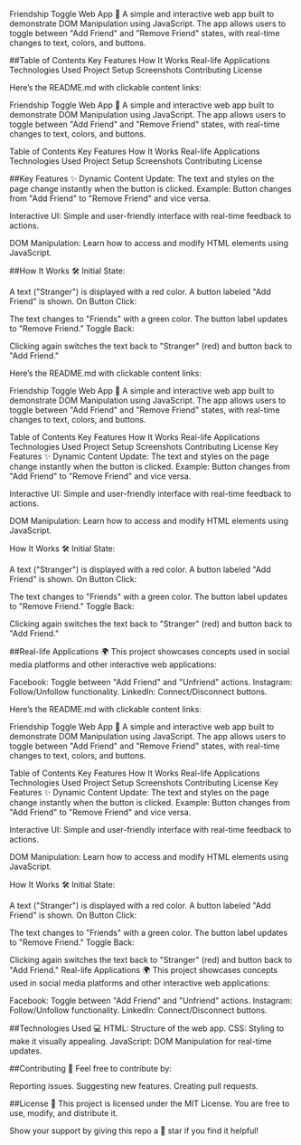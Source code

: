 

Friendship Toggle Web App 🌟
A simple and interactive web app built to demonstrate DOM Manipulation using JavaScript. The app allows users to toggle between "Add Friend" and "Remove Friend" states, with real-time changes to text, colors, and buttons.

##Table of Contents
Key Features
How It Works
Real-life Applications
Technologies Used
Project Setup
Screenshots
Contributing
License




Here’s the README.md with clickable content links:

Friendship Toggle Web App 🌟
A simple and interactive web app built to demonstrate DOM Manipulation using JavaScript. The app allows users to toggle between "Add Friend" and "Remove Friend" states, with real-time changes to text, colors, and buttons.

Table of Contents
Key Features
How It Works
Real-life Applications
Technologies Used
Project Setup
Screenshots
Contributing
License


##Key Features ✨
Dynamic Content Update:
The text and styles on the page change instantly when the button is clicked.
Example: Button changes from "Add Friend" to "Remove Friend" and vice versa.

Interactive UI:
Simple and user-friendly interface with real-time feedback to actions.

DOM Manipulation:
Learn how to access and modify HTML elements using JavaScript.



##How It Works 🛠️
Initial State:

A text ("Stranger") is displayed with a red color.
A button labeled "Add Friend" is shown.
On Button Click:

The text changes to "Friends" with a green color.
The button label updates to "Remove Friend."
Toggle Back:

Clicking again switches the text back to "Stranger" (red) and button back to "Add Friend."



Here’s the README.md with clickable content links:

Friendship Toggle Web App 🌟
A simple and interactive web app built to demonstrate DOM Manipulation using JavaScript. The app allows users to toggle between "Add Friend" and "Remove Friend" states, with real-time changes to text, colors, and buttons.

Table of Contents
Key Features
How It Works
Real-life Applications
Technologies Used
Project Setup
Screenshots
Contributing
License
Key Features ✨
Dynamic Content Update:
The text and styles on the page change instantly when the button is clicked.
Example: Button changes from "Add Friend" to "Remove Friend" and vice versa.

Interactive UI:
Simple and user-friendly interface with real-time feedback to actions.

DOM Manipulation:
Learn how to access and modify HTML elements using JavaScript.

How It Works 🛠️
Initial State:

A text ("Stranger") is displayed with a red color.
A button labeled "Add Friend" is shown.
On Button Click:

The text changes to "Friends" with a green color.
The button label updates to "Remove Friend."
Toggle Back:

Clicking again switches the text back to "Stranger" (red) and button back to "Add Friend."



##Real-life Applications 🌍
This project showcases concepts used in social media platforms and other interactive web applications:

Facebook: Toggle between "Add Friend" and "Unfriend" actions.
Instagram: Follow/Unfollow functionality.
LinkedIn: Connect/Disconnect buttons.




Here’s the README.md with clickable content links:

Friendship Toggle Web App 🌟
A simple and interactive web app built to demonstrate DOM Manipulation using JavaScript. The app allows users to toggle between "Add Friend" and "Remove Friend" states, with real-time changes to text, colors, and buttons.

Table of Contents
Key Features
How It Works
Real-life Applications
Technologies Used
Project Setup
Screenshots
Contributing
License
Key Features ✨
Dynamic Content Update:
The text and styles on the page change instantly when the button is clicked.
Example: Button changes from "Add Friend" to "Remove Friend" and vice versa.

Interactive UI:
Simple and user-friendly interface with real-time feedback to actions.

DOM Manipulation:
Learn how to access and modify HTML elements using JavaScript.

How It Works 🛠️
Initial State:

A text ("Stranger") is displayed with a red color.
A button labeled "Add Friend" is shown.
On Button Click:

The text changes to "Friends" with a green color.
The button label updates to "Remove Friend."
Toggle Back:

Clicking again switches the text back to "Stranger" (red) and button back to "Add Friend."
Real-life Applications 🌍
This project showcases concepts used in social media platforms and other interactive web applications:

Facebook: Toggle between "Add Friend" and "Unfriend" actions.
Instagram: Follow/Unfollow functionality.
LinkedIn: Connect/Disconnect buttons.


##Technologies Used 💻
HTML: Structure of the web app.
CSS: Styling to make it visually appealing.
JavaScript: DOM Manipulation for real-time updates.



##Contributing 🤝
Feel free to contribute by:

Reporting issues.
Suggesting new features.
Creating pull requests.


##License 📄
This project is licensed under the MIT License. You are free to use, modify, and distribute it.

Show your support by giving this repo a 🌟 star if you find it helpful!

